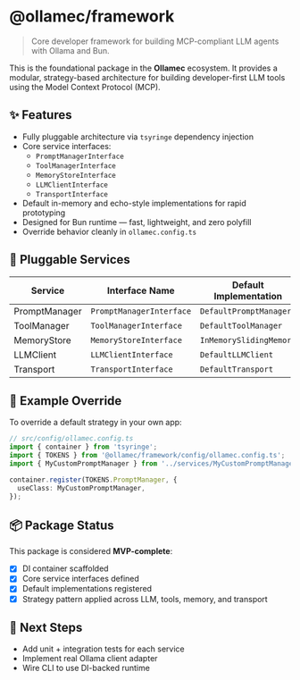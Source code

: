 # @ollamec/framework

> Core developer framework for building MCP-compliant LLM agents with Ollama and Bun.

This is the foundational package in the **Ollamec** ecosystem. It provides a modular, strategy-based architecture for building developer-first LLM tools using the Model Context Protocol (MCP).

## ✨ Features

- Fully pluggable architecture via `tsyringe` dependency injection
- Core service interfaces:
    - `PromptManagerInterface`
    - `ToolManagerInterface`
    - `MemoryStoreInterface`
    - `LLMClientInterface`
    - `TransportInterface`
- Default in-memory and echo-style implementations for rapid prototyping
- Designed for Bun runtime — fast, lightweight, and zero polyfill
- Override behavior cleanly in `ollamec.config.ts`

## 🧩 Pluggable Services

| Service         | Interface Name          | Default Implementation       | DI Token         |
|-----------------|-------------------------|-------------------------------|------------------|
| PromptManager   | `PromptManagerInterface`| `DefaultPromptManager`        | `TOKENS.PromptManager` |
| ToolManager     | `ToolManagerInterface`  | `DefaultToolManager`          | `TOKENS.ToolManager`   |
| MemoryStore     | `MemoryStoreInterface`  | `InMemorySlidingMemory`       | `TOKENS.MemoryStore`   |
| LLMClient       | `LLMClientInterface`    | `DefaultLLMClient`            | `TOKENS.LLMClient`     |
| Transport       | `TransportInterface`    | `DefaultTransport`            | `TOKENS.Transport`     |

## 🔧 Example Override

To override a default strategy in your own app:

```ts
// src/config/ollamec.config.ts
import { container } from 'tsyringe';
import { TOKENS } from '@ollamec/framework/config/ollamec.config.ts';
import { MyCustomPromptManager } from '../services/MyCustomPromptManager.ts';

container.register(TOKENS.PromptManager, {
  useClass: MyCustomPromptManager,
});
```

## 📦 Package Status

This package is considered **MVP-complete**:

- [x] DI container scaffolded
- [x] Core service interfaces defined
- [x] Default implementations registered
- [x] Strategy pattern applied across LLM, tools, memory, and transport

## 🧪 Next Steps

- Add unit + integration tests for each service
- Implement real Ollama client adapter
- Wire CLI to use DI-backed runtime
